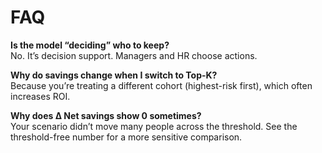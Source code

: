 # **FAQ**

**Is the model “deciding” who to keep?**  
No. It’s decision support. Managers and HR choose actions.

**Why do savings change when I switch to Top-K?**  
Because you’re treating a different cohort (highest-risk first), which often increases ROI.

**Why does Δ Net savings show 0 sometimes?**  
Your scenario didn’t move many people across the threshold. See the threshold-free number for a more sensitive comparison.
